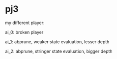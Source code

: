 # pj3
my different player:

ai_0: broken player

ai_1: abprune, weaker state evaluation, lesser depth

ai_2: abprune, stringer state evaluation, bigger depth
